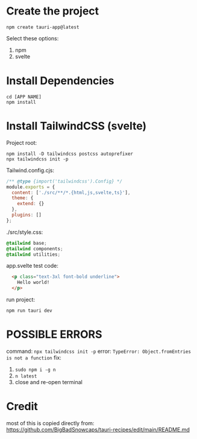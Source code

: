 # Create the project

```
npm create tauri-app@latest
```

Select these options:
1. npm
2. svelte

# Install Dependencies

```
cd [APP NAME]
npm install
```

# Install TailwindCSS (svelte)

Project root:

```
npm install -D tailwindcss postcss autoprefixer
npx tailwindcss init -p
```

Tailwind.config.cjs:

```cjs
/** @type {import('tailwindcss').Config} */ 
module.exports = {
  content: ['./src/**/*.{html,js,svelte,ts}'],
  theme: {
    extend: {}
  },
  plugins: []
};
```

./src/style.css:

```css
@tailwind base;
@tailwind components;
@tailwind utilities;
```

app.svelte test code:

```html
  <p class="text-3xl font-bold underline">
    Hello world!
  </p>
```

run project:

```
npm run tauri dev
```

# POSSIBLE ERRORS

command: ```npx tailwindcss init -p```
error: ```TypeError: Object.fromEntries is not a function```
fix:
1. `sudo npm i -g n`
2. `n latest`
3. close and re-open terminal

# Credit
most of this is copied directly from: https://github.com/BigBadSnowcaps/tauri-recipes/edit/main/README.md
